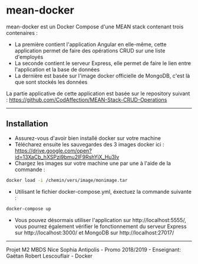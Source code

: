 # mean-docker
mean-docker est un Docker Compose d'une MEAN stack contenant trois contenaires :
- La première contient l'application Angular en elle-même, cette application permet de faire des opérations CRUD sur une liste d'employés
- La seconde contient le serveur Express, elle permet de faire le lien entre l'application et la base de données
- La dernière est basée sur l'image docker officielle de MongoDB, c'est là que sont stockés les données

La partie applicative de cette application est basée sur le repository suivant :
https://github.com/CodAffection/MEAN-Stack-CRUD-Operations

---
Installation
-

- Assurez-vous d'avoir bien installé docker sur votre machine
- Télécharez ensuite les sauvegardes des 3 images docker ici : https://drive.google.com/open?id=13XaCb_hXSPzj9bmu2IF9RshYiX_Hu3Iv
- Chargez les images sur votre machine une par une à l'aide de la commande :
```sh
docker load -i /chemin/vers/image/monimage.tar
```
- Utilisant le fichier docker-compose.yml, éxectuez la commande suivante :
```sh
docker-compose up
```
- Vous pouvez désormais utiliser l'application sur http://localhost:5555/, vous pourrez également vérifier le fonctionnement du serveur Express sur http://localhost:3000/ et MongoDB sur http://localhost:27017/

---

Projet M2 MBDS Nice Sophia Antipolis - Promo 2018/2019 - Enseignant: Gaëtan Robert Lescouflair - Docker
